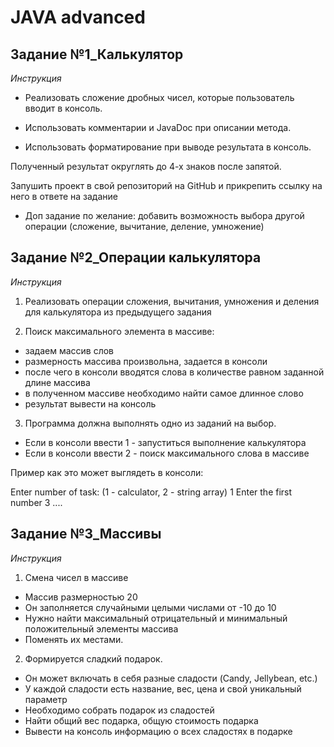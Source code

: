 # JAVA advanced

## Задание №1_Калькулятор
_Инструкция_
- Реализовать сложение дробных чисел, которые пользователь вводит в консоль.

- Использовать комментарии и JavaDoc при описании метода.

- Использовать форматирование при выводе результата в консоль.

Полученный результат округлять до 4-х знаков после запятой.

Запушить проект в свой репозиторий на GitHub и прикрепить ссылку на него в ответе на задание

* Доп задание по желание: добавить возможность выбора другой операции (сложение, вычитание, деление, умножение)

## Задание №2_Операции калькулятора
_Инструкция_
1. Реализовать операции сложения, вычитания, умножения и деления для калькулятора из предыдущего задания

2. Поиск максимального элемента в массиве:
- задаем массив слов
- размерность массива произвольна, задается в консоли
- после чего в консоли вводятся слова в количестве равном заданной длине массива
- в полученном массиве необходимо найти самое длинное слово
- результат вывести на консоль

3. Программа должна выполнять одно из заданий на выбор.
- Если в консоли ввести 1 - запуститься выполнение калькулятора
- Если в консоли ввести 2 - поиск максимального слова в массиве


Пример как это может выглядеть в консоли:

Enter number of task: (1 - calculator, 2 - string array)
1
Enter the first number
3
....

## Задание №3_Массивы
_Инструкция_
1. Смена чисел в массиве 
- Массив размерностью 20
- Он заполняется случайными целыми числами от -10 до 10
- Нужно найти максимальный отрицательный и минимальный положительный элементы массива
- Поменять их местами.

2. Формируется сладкий подарок.
- Он может включать в себя разные сладости (Candy, Jellybean, etc.)
- У каждой сладости есть название, вес, цена и свой уникальный параметр
- Необходимо собрать подарок из сладостей
- Найти общий вес подарка, общую стоимость подарка
- Вывести на консоль информацию о всех сладостях в подарке